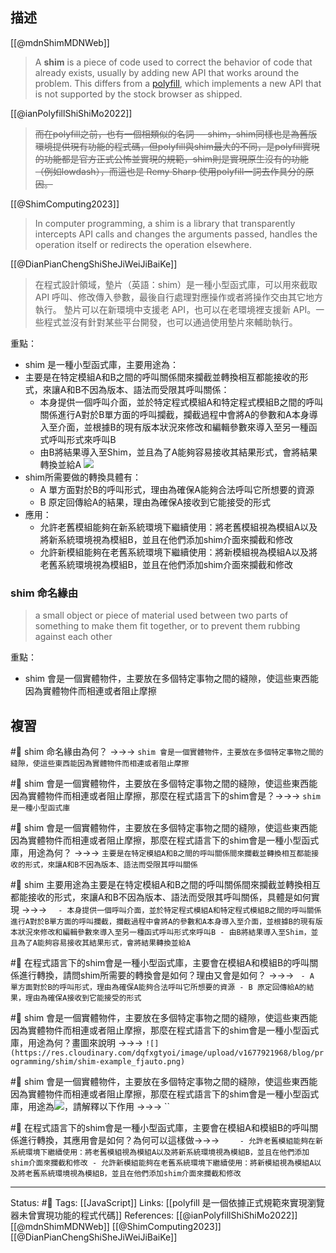 ## 描述
[[@mdnShimMDNWeb]]
> A **shim** is a piece of code used to correct the behavior of code that already exists, usually by adding new API that works around the problem. This differs from a [polyfill](https://developer.mozilla.org/en-US/docs/Glossary/Polyfill), which implements a new API that is not supported by the stock browser as shipped.

[[@ianPolyfillShiShiMo2022]]
> ~~而在polyfill之前，也有一個相類似的名詞 — shim，shim同樣也是為舊版環境提供現有功能的程式碼，但polyfill與shim最大的不同，是polyfill實現的功能都是官方正式公怖並實現的規範，shim則是實現原生沒有的功能（例如lowdash），而這也是 Remy Sharp 使用polyfill一詞去作具分的原因。~~

[[@ShimComputing2023]]
> In computer programming, a shim is a library that transparently intercepts API calls and changes the arguments passed, handles the operation itself or redirects the operation elsewhere.


[[@DianPianChengShiSheJiWeiJiBaiKe]]
> 在程式設計領域，墊片（英語：shim）是一種小型函式庫，可以用來截取 API 呼叫、修改傳入參數，最後自行處理對應操作或者將操作交由其它地方執行。
> 墊片可以在新環境中支援老 API，也可以在老環境裡支援新 API。一些程式並沒有針對某些平台開發，也可以通過使用墊片來輔助執行。




重點：
- shim 是一種小型函式庫，主要用途為：
- 主要是在特定模組A和B之間的呼叫關係間來攔截並轉換相互都能接收的形式，來讓A和B不因為版本、語法而受限其呼叫關係：
	- 本身提供一個呼叫介面，並於特定程式模組A和特定程式模組B之間的呼叫關係進行A對於B單方面的呼叫攔截，攔截過程中會將A的參數和A本身導入至介面，並根據B的現有版本狀況來修改和編輯參數來導入至另一種函式呼叫形式來呼叫B
	- 由B將結果導入至Shim，並且為了A能夠容易接收其結果形式，會將結果轉換並給A
![](https://res.cloudinary.com/dqfxgtyoi/image/upload/v1677921968/blog/programming/shim/shim-example_fjauto.png)
- shim所需要做的轉換具體有：
	- A 單方面對於B的呼叫形式，理由為確保A能夠合法呼叫它所想要的資源
	- B 原定回傳給A的結果，理由為確保A接收到它能接受的形式
- 應用：
	- 允許老舊模組能夠在新系統環境下繼續使用：將老舊模組視為模組A以及將新系統環境視為模組B，並且在他們添加shim介面來攔截和修改
	- 允許新模組能夠在老舊系統環境下繼續使用：將新模組視為模組A以及將老舊系統環境視為模組B，並且在他們添加shim介面來攔截和修改

### shim 命名緣由

> a small object or piece of material used between two parts of something to make them fit together, or to prevent them rubbing against each other

重點：
- shim 會是一個實體物件，主要放在多個特定事物之間的縫隙，使這些東西能因為實體物件而相連或者阻止摩擦






## 複習

#🧠 shim 命名緣由為何？ ->->-> `shim 會是一個實體物件，主要放在多個特定事物之間的縫隙，使這些東西能因為實體物件而相連或者阻止摩擦`
<!--SR:!2023-05-09,40,250-->

#🧠 shim 會是一個實體物件，主要放在多個特定事物之間的縫隙，使這些東西能因為實體物件而相連或者阻止摩擦，那麼在程式語言下的shim會是？->->-> `shim 是一種小型函式庫`
<!--SR:!2023-05-13,43,250-->

#🧠 shim 會是一個實體物件，主要放在多個特定事物之間的縫隙，使這些東西能因為實體物件而相連或者阻止摩擦，那麼在程式語言下的shim會是一種小型函式庫，用途為何？ ->->-> `主要是在特定模組A和B之間的呼叫關係間來攔截並轉換相互都能接收的形式，來讓A和B不因為版本、語法而受限其呼叫關係`
<!--SR:!2023-04-19,11,230-->

#🧠 shim 主要用途為主要是在特定模組A和B之間的呼叫關係間來攔截並轉換相互都能接收的形式，來讓A和B不因為版本、語法而受限其呼叫關係，具體是如何實現 ->->-> `	- 本身提供一個呼叫介面，並於特定程式模組A和特定程式模組B之間的呼叫關係進行A對於B單方面的呼叫攔截，攔截過程中會將A的參數和A本身導入至介面，並根據B的現有版本狀況來修改和編輯參數來導入至另一種函式呼叫形式來呼叫B - 由B將結果導入至Shim，並且為了A能夠容易接收其結果形式，會將結果轉換並給A`
<!--SR:!2023-05-11,41,250-->




#🧠 在程式語言下的shim會是一種小型函式庫，主要會在模組A和模組B的呼叫關係進行轉換，請問shim所需要的轉換會是如何？理由又會是如何？ ->->-> `	- A 單方面對於B的呼叫形式，理由為確保A能夠合法呼叫它所想要的資源 - B 原定回傳給A的結果，理由為確保A接收到它能接受的形式`
<!--SR:!2023-05-30,52,250-->

#🧠 shim 會是一個實體物件，主要放在多個特定事物之間的縫隙，使這些東西能因為實體物件而相連或者阻止摩擦，那麼在程式語言下的shim會是一種小型函式庫，用途為何？畫圖來說明 ->->-> `![](https://res.cloudinary.com/dqfxgtyoi/image/upload/v1677921968/blog/programming/shim/shim-example_fjauto.png)`
<!--SR:!2023-06-07,61,250-->

#🧠 shim 會是一個實體物件，主要放在多個特定事物之間的縫隙，使這些東西能因為實體物件而相連或者阻止摩擦，那麼在程式語言下的shim會是一種小型函式庫，用途為![](https://res.cloudinary.com/dqfxgtyoi/image/upload/v1677921968/blog/programming/shim/shim-example_fjauto.png)，請解釋以下作用 ->->-> ``
<!--SR:!2023-04-03,20,250-->

#🧠 在程式語言下的shim會是一種小型函式庫，主要會在模組A和模組B的呼叫關係進行轉換，其應用會是如何？為何可以這樣做->->-> `	- 允許老舊模組能夠在新系統環境下繼續使用：將老舊模組視為模組A以及將新系統環境視為模組B，並且在他們添加shim介面來攔截和修改 - 允許新模組能夠在老舊系統環境下繼續使用：將新模組視為模組A以及將老舊系統環境視為模組B，並且在他們添加shim介面來攔截和修改`
<!--SR:!2023-04-09,24,250-->





---
Status: #🌱 
Tags:
[[JavaScript]]
Links:
[[polyfill 是一個依據正式規範來實現瀏覽器未曾實現功能的程式代碼]]
References:
[[@ianPolyfillShiShiMo2022]]
[[@mdnShimMDNWeb]]
[[@ShimComputing2023]]
[[@DianPianChengShiSheJiWeiJiBaiKe]]